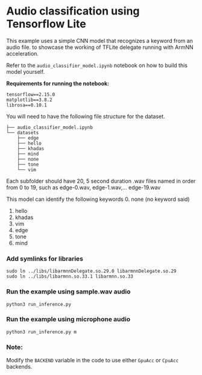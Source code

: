 # Audio classification using Tensorflow Lite
This example uses a simple CNN model that recognizes a keyword from an audio file.
to showcase the working of TFLite delegate running with ArmNN acceleration.

Refer to the `audio_classifier_model.ipynb` notebook on how to build this model yourself.

**Requirements for running the notebook:**

```
tensorflow==2.15.0
matplotlib==3.8.2
librosa==0.10.1
```

You will need to have the following file structure for the dataset.
```
├── audio_classifier_model.ipynb
└── datasets
    ├── edge
    ├── hello
    ├── khadas
    ├── mind
    ├── none
    ├── tone
    └── vim
```
Each subfolder should have 20, 5 second duration .wav files named in order from 0 to 19,
such as edge-0.wav, edge-1.wav,... edge-19.wav

This model can identify the following keywords
0. none (no keyword said)
1. hello
2. khadas
3. vim
4. edge
5. tone
6. mind


### Add symlinks for libraries
```shell
sudo ln ../libs/libarmnnDelegate.so.29.0 libarmnnDelegate.so.29
sudo ln ../libs/libarmnn.so.33.1 libarmnn.so.33
```

### Run the example using sample.wav audio
```shell
python3 run_inference.py
```

### Run the example using microphone audio
```shell
python3 run_inference.py m
```

### Note:
Modify the `BACKEND` variable in the code to use either `GpuAcc` or `CpuAcc` backends.
